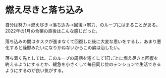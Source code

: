 # 燃え尽きと落ち込み

自分は努力→燃え尽き→落ち込み→回復→努力、のループにはまることがある。2022年の1月の合宿の直後はこんな感じだった。

落ち込みの間はタスクが進まなくて回復した後に大変な思いをするし、あまり悪化すると躁鬱みたいになりかねないからこの癖は治したい。

落ち着く先としては、このループの周期を短くして1日ごとに燃え尽きと回復を終えるようにするとか、緩急を小さくして毎日同じ位のテンションで生活できるようにするのが良い気がする。

